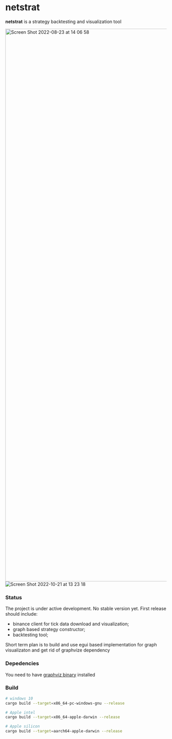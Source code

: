 # netstrat
**netstrat** is a strategy backtesting and visualization tool

<img width="1728" alt="Screen Shot 2022-08-23 at 14 06 58" src="https://user-images.githubusercontent.com/32969427/186132111-9bce80c2-fe13-4208-9d02-2ede064d5ed5.png">

<img alt="Screen Shot 2022-10-21 at 13 23 18" src="https://user-images.githubusercontent.com/32969427/197162032-ba3efb31-af82-4f41-ad0b-25de5bc4834e.png">

### Status
The project is under active development. No stable version yet. First release should include:
- binance client for tick data download and visualization;
- graph based strategy constructor;
- backtesting tool;

Short term plan is to build and use egui based implementation for graph visualizaton and get rid of graphvize dependency

### Depedencies
You need to have [graphviz binary](https://graphviz.org/download/) installed

### Build
```bash
# windows 10
cargo build --target=x86_64-pc-windows-gnu --release
```
```bash
# Apple intel
cargo build --target=x86_64-apple-darwin --release
```
```bash
# Apple silicon
cargo build --target=aarch64-apple-darwin --release
```
